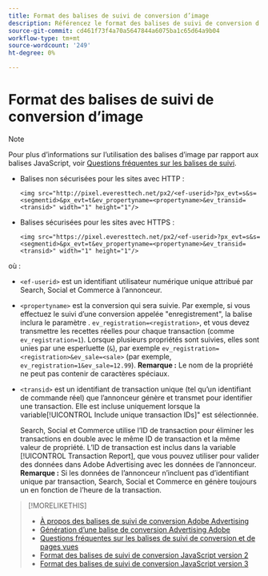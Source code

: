 ```yaml
---
title: Format des balises de suivi de conversion d’image
description: Référencez le format des balises de suivi de conversion d’image.
source-git-commit: cd461f73f4a70a5647844a6075ba1c65d64a9b04
workflow-type: tm+mt
source-wordcount: '249'
ht-degree: 0%

---
```


# Format des balises de suivi de conversion d’image

>[!NOTE]
>
>Pour plus d’informations sur l’utilisation des balises d’image par rapport aux balises JavaScript, voir [Questions fréquentes sur les balises de suivi](/help/search-social-commerce/tracking/faqs-conversion-page-view-tracking-tags.md).

* Balises non sécurisées pour les sites avec HTTP :

   ```
   <img src="http://pixel.everesttech.net/px2/<ef-userid>?px_evt=s&s=<segmentid>&px_evt=t&ev_propertyname=<propertyname>&ev_transid=<transid>" width="1" height="1"/>
   ```

* Balises sécurisées pour les sites avec HTTPS :

   ```
   <img src="https://pixel.everesttech.net/px2/<ef-userid>?px_evt=s&s=<segmentid>&px_evt=t&ev_propertyname=<propertyname>&ev_transid=<transid>" width="1" height="1"/>
   ```

où :

* `<ef-userid>` est un identifiant utilisateur numérique unique attribué par Search, Social et Commerce à l’annonceur.

* `<propertyname>` est la conversion qui sera suivie. Par exemple, si vous effectuez le suivi d’une conversion appelée &quot;enregistrement&quot;, la balise inclura le paramètre . `ev_registration=<registration>`, et vous devez transmettre les recettes réelles pour chaque transaction (comme `ev_registration=1`). Lorsque plusieurs propriétés sont suivies, elles sont unies par une esperluette (`&`), par exemple `ev_registration=<registration>&ev_sale=<sale>` (par exemple, `ev_registration=1&ev_sale=12.99`). **Remarque :**  Le nom de la propriété ne peut pas contenir de caractères spéciaux.

* `<transid>` est un identifiant de transaction unique (tel qu’un identifiant de commande réel) que l’annonceur génère et transmet pour identifier une transaction. Elle est incluse uniquement lorsque la variable[!UICONTROL Include unique transaction IDs]&quot; est sélectionnée.

   Search, Social et Commerce utilise l’ID de transaction pour éliminer les transactions en double avec le même ID de transaction et la même valeur de propriété. L’ID de transaction est inclus dans la variable [!UICONTROL Transaction Report], que vous pouvez utiliser pour valider des données dans Adobe Advertising avec les données de l’annonceur. **Remarque :** Si les données de l’annonceur n’incluent pas d’identifiant unique par transaction, Search, Social et Commerce en génère toujours un en fonction de l’heure de la transaction.

<!-- add more links -->

>[!MORELIKETHIS]
>
>* [À propos des balises de suivi de conversion Adobe Advertising](/help/search-social-commerce/tracking/conversion-tracking-advertising.md)
>* [Génération d’une balise de conversion Advertising Adobe](/help/search-social-commerce/tools/conversion-tag-generate.md)
>* [Questions fréquentes sur les balises de suivi de conversion et de pages vues](/help/search-social-commerce/tracking/faqs-conversion-page-view-tracking-tags.md)
>* [Format des balises de suivi de conversion JavaScript version 2](format-conversion-tag-jsv2.md)
>* [Format des balises de suivi de conversion JavaScript version 3](format-conversion-tag-jsv3.md)

